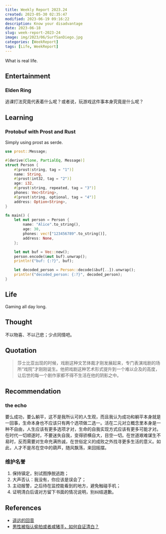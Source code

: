 ```yaml
---
title: Weekly Report 2023.24
created: 2023-05-30 02:35:47
modified: 2023-06-19 09:16:22
description: Know your disadvantage
date: 2023-06-18
slug: week-report-2023-24
image: img/2023/06/SurfSanDiego.jpg
categories: [WeekReport]
tags: [Life, WeekReport]
---
```


What is real life.

## Entertainment

### Elden Ring

逃课打法究竟代表着什么呢？或者说，玩游戏这件事本身究竟是什么呢？

## Learning

### Protobuf with Prost and Rust

Simply using prost as serde.

```rust
use prost::Message;

#[derive(Clone, PartialEq, Message)]
struct Person {
    #[prost(string, tag = "1")]
    name: String,
    #[prost(int32, tag = "2")]
    age: i32,
    #[prost(string, repeated, tag = "3")]
    phones: Vec<String>,
    #[prost(string, optional, tag = "4")]
    address: Option<String>,
}

fn main() {
    let mut person = Person {
        name: "Alice".to_string(),
        age: 30,
        phones: vec!["123456789".to_string()],
        address: None,
    };

    let mut buf = Vec::new();
    person.encode(&mut buf).unwrap();
    println!("buf: {:?}", buf);

    let decoded_person = Person::decode(&buf[..]).unwrap();
    println!("decoded_person: {:?}", decoded_person);
}
```

## Life

Gaming all day long.

## Thought

不以物喜、不以己悲；少点同情吧。

## Quotation

> 莎士比亚出现的时候，戏剧这种文艺体裁才刚发展起来，专门表演戏剧的场所“戏院”才刚刚诞生。他把戏剧这种艺术形式提升到一个难以企及的高度，让后世的每一个剧作家都不得不生活在他的阴影之中。

## Recommendation

### the echo

要么成功，要么躺平，这不是我所认可的人生观，而且我认为成功和躺平本身就是一回事，生命本身也不应该只有两个选项做二选一。活在二元对立概念里本身是一种不自由，人生应该有更多选项才对，生命的自我实现方式应该有更多可能才对。在时代一切顺遂时，不要迷失自我，变得骄横自大，目空一切。在世道艰难谋生不易时，反而需要对生命充满热诚，在世俗定义的成败之外找寻更多生活的意义。如此，人才不是吊在空中的葫芦，随风飘荡，来回摇摆。

### 维护名誉

1. 保持镇定，别试图挣脱逃跑；
2. 大声否认：我没有，你应该是误会了；
3. 主动报警，之后待在监控能看到的地方，避免触碰手机；
4. 证明清白后请对方留下书面的情况说明，别纠结道歉。

## References

- [遥远的回音](https://mp.weixin.qq.com/s/Cz4W5ZD6KNoE2wmM-HKEMg)
- [男性被指认偷拍或者咸猪手，如何自证清白？](https://mp.weixin.qq.com/s/hG9DbJ31wglWCRs8pXkPQw)
